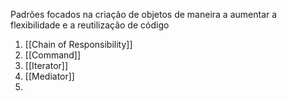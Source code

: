 Padrões focados na criação de objetos de maneira a aumentar a flexibilidade e a reutilização de código

1. [[Chain of Responsibility]]
2. [[Command]]
3. [[Iterator]]
4. [[Mediator]]
5. 